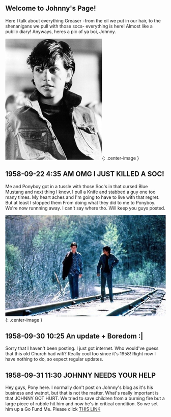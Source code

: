 ## Welcome to Johnny's Page!

Here I talk about everything Greaser -from the oil we put in our hair, to the shenanigans we pull with those socs- everything is here! Almost like a public diary! Anyways, heres a pic of ya boi, Johnny. 

![Johnny](/Johnny.jpg){: .center-image }

## 1958-09-22 4:35 AM OMG I JUST KILLED A SOC! 
Me and Ponyboy got in a tussle with those Soc's in that cursed Blue Mustang and next thing I know, I pull a Knife and stabbed a guy
one too many times. My heart aches and I'm going to have to live with that regret. But at least I stopped them From doing what they did 
to me to Ponyboy. We're now runnning away. I can't say where tho. Will keep you guys posted.

![Running Away](/RunAway.jfif){: .center-image }

## 1958-09-30 10:25 An update + Boredom :|
Sorry that I haven't been posting. I just got internet. Who would've guess that this old Church had wifi? Really cool too since it's 1958! Right now I have nothing to do, so expect regular updates.

## 1958-09-31 11:30 JOHNNY NEEDS YOUR HELP
Hey guys, Pony here. I normally don't post on Johnny's blog as it's his business and watnot, but that is not the matter. What's really important is that JOHNNY GOT HURT. We tried to save children from a burning fire but a large piece of rubble hit him and now he's in critical condition. So we set him up a Go Fund Me. Please click [THIS LINK](https://www.youtube.com/watch?v=dQw4w9WgXcQ)

